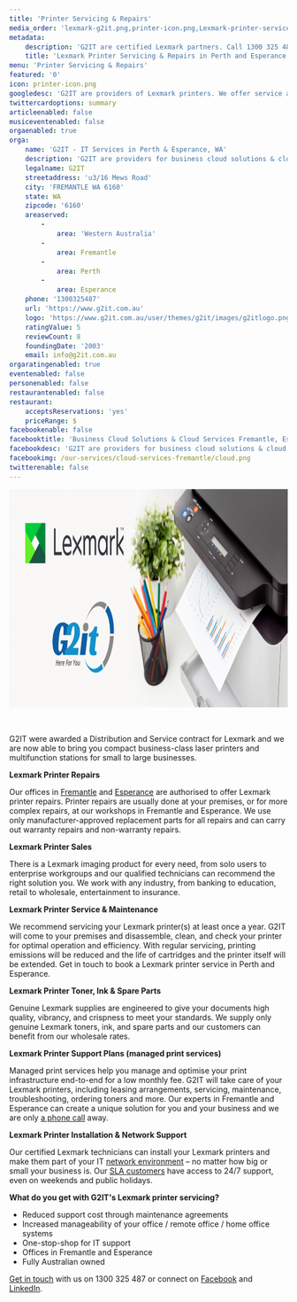 ```yaml
---
title: 'Printer Servicing & Repairs'
media_order: 'lexmark-g2it.png,printer-icon.png,Lexmark-printer-service-perth.jpg'
metadata:
    description: 'G2IT are certified Lexmark partners. Call 1300 325 487 to talk about your Lexmark printing and maintenance needs. '
    title: 'Lexmark Printer Servicing & Repairs in Perth and Esperance'
menu: 'Printer Servicing & Repairs'
featured: '0'
icon: printer-icon.png
googledesc: 'G2IT are providers of Lexmark printers. We offer service and repair of  Lexmark printers in Fremantle and Esperance. Call 1300 325 487 today'
twittercardoptions: summary
articleenabled: false
musiceventenabled: false
orgaenabled: true
orga:
    name: 'G2IT - IT Services in Perth & Esperance, WA'
    description: 'G2IT are providers for business cloud solutions & cloud services in Fremantle, Esperance & Perth. Call 1300 325 487 to talk about cloud computing.'
    legalname: G2IT
    streetaddress: 'u3/16 Mews Road'
    city: 'FREMANTLE WA 6160'
    state: WA
    zipcode: '6160'
    areaserved:
        -
            area: 'Western Australia'
        -
            area: Fremantle
        -
            area: Perth
        -
            area: Esperance
    phone: '1300325487'
    url: 'https://www.g2it.com.au'
    logo: 'https://www.g2it.com.au/user/themes/g2it/images/g2itlogo.png'
    ratingValue: 5
    reviewCount: 8
    foundingDate: '2003'
    email: info@g2it.com.au
orgaratingenabled: true
eventenabled: false
personenabled: false
restaurantenabled: false
restaurant:
    acceptsReservations: 'yes'
    priceRange: $
facebookenable: false
facebooktitle: 'Business Cloud Solutions & Cloud Services Fremantle, Esperance & Perth  '
facebookdesc: 'G2IT are providers for business cloud solutions & cloud services in Fremantle, Esperance & Perth. Call 1300 325 487 to talk about cloud computing.'
facebookimg: /our-services/cloud-services-fremantle/cloud.png
twitterenable: false
---
```


<p><img src="lexmark-g2it.png" alt="" width="1000" height="394" /></p>
<p>&nbsp;</p>
<p>G2IT were awarded a Distribution and Service contract for Lexmark and we are now able to bring you compact business-class laser printers and multifunction stations for small to large businesses.</p>
<p><strong>Lexmark Printer Repairs</strong></p>
<p>Our offices in <a title="G2IT Fremantle - IT Support &amp; Cloud Services" href="https://g.page/g2it-fremantle?share" target="_blank" rel="noopener">Fremantle</a> and <a title="G2IT Esperance - IT Support &amp; Cloud Services" href="https://g.page/g2itesperance?share" target="_blank" rel="noopener">Esperance</a>&nbsp;are authorised to offer Lexmark printer repairs. Printer repairs are usually done at your premises, or for more complex repairs, at our workshops in Fremantle and Esperance. We use only manufacturer-approved replacement parts for all repairs and can carry out warranty repairs and non-warranty repairs.</p>
<p><strong>Lexmark Printer Sales</strong></p>
<p>There is a Lexmark imaging product for every need, from solo users to enterprise workgroups and our qualified technicians can recommend the right solution you. We work with any industry, from banking to education, retail to wholesale, entertainment to insurance.</p>
<p><strong><img style="float: right;" src="Lexmark-printer-service-perth.jpg" alt="" width="500" />Lexmark Printer Service &amp; Maintenance</strong></p>
<p>We recommend servicing your Lexmark printer(s) at least once a year. G2IT will come to your premises and disassemble, clean, and check your printer for optimal operation and efficiency. With regular servicing, printing emissions will be reduced and the life of cartridges and the printer itself will be extended. Get in touch to book a Lexmark printer service in Perth and Esperance.</p>
<p><strong>Lexmark Printer Toner, Ink &amp; Spare Parts</strong></p>
<p>Genuine Lexmark supplies are engineered to give your documents high quality, vibrancy, and crispness to meet your standards. We supply only genuine Lexmark toners, ink, and spare parts and our customers can benefit from our wholesale rates.</p>
<p><strong>Lexmark Printer Support Plans (managed print services)</strong></p>
<p>Managed print services help you manage and optimise your print infrastructure end-to-end for a low monthly fee. G2IT will take care of your Lexmark printers, including leasing arrangements, servicing, maintenance, troubleshooting, ordering toners and more. Our experts in Fremantle and Esperance can create a unique solution for you and your business and we are only <a title="Contact G2IT - IT Support in Fremantle and Esperance" href="https://www.g2it.com.au/contact-us">a phone call</a> away.</p>
<p><strong>Lexmark Printer Installation &amp; Network Support</strong></p>
<p>Our certified Lexmark technicians can install your Lexmark printers and make them part of your IT <a title="G2IT Network Assessments" href="https://www.g2it.com.au/our-services/network-and-security-assessments">network environment</a> &ndash; no matter how big or small your business is. Our <a title="Managed IT Services - G2IT Fremantle &amp; Esperance" href="https://www.g2it.com.au/our-services/managed-it-services">SLA customers</a> have access to 24/7 support, even on weekends and public holidays.</p>
<p><strong>What do you get with G2IT's Lexmark printer servicing?</strong></p>
<ul>
<li>Reduced support cost through maintenance agreements</li>
<li>Increased manageability of your office / remote office / home office systems</li>
<li>One-stop-shop for IT support</li>
<li>Offices in Fremantle and Esperance</li>
<li>Fully Australian owned</li>
</ul>
<p><a href="https://www.g2it.com.au/contact-us">Get in touch</a> with us on 1300 325 487 or connect on <a href="https://www.facebook.com/G2ITAustralia/" target="_blank" rel="noopener">Facebook</a> and <a href="https://www.linkedin.com/company/14527738/" target="_blank" rel="noopener">LinkedIn</a>.</p>